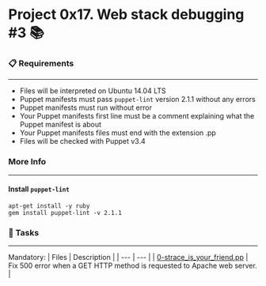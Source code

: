 # Project 0x17. Web stack debugging #3 📚

### 📋 Requirements
***
* Files will be interpreted on Ubuntu 14.04 LTS
* Puppet manifests must pass `puppet-lint` version 2.1.1 without any errors
* Puppet manifests must run without error
* Your Puppet manifests first line must be a comment explaining what the Puppet manifest is about
* Your Puppet manifests files must end with the extension .pp
* Files will be checked with Puppet v3.4

### More Info
***
#### Install `puppet-lint`

```shell
apt-get install -y ruby
gem install puppet-lint -v 2.1.1
```

### 🎯 Tasks
***
Mandatory:
| Files | Description |
| --- | --- |
| [0-strace_is_your_friend.pp]() | Fix 500 error when a GET HTTP method is requested to Apache web server. |